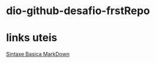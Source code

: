 # dio-github-desafio-frstRepo
# links uteis
[Sintaxe Basica MarkDown](https://www.markdownguide.org/)
